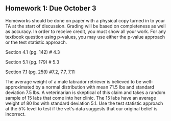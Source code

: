 ## Homework 1: Due October 3

Homeworks should be done on paper with a physical copy turned in to your TA at the start of discussion. Grading will be based on completeness as well as accuracy. In order to receive credit, you must show all your work. For any textbook question using p-values, you may use either the p-value approach or the test statistic approach. 

Section 4.1 (pg. 142) # 4.3

Section 5.1 (pg. 179) # 5.3

Section 7.1 (pg. 259) #7.2, 7.7, 7.11

The average weight of a male labrador retriever is believed to be well-approximated by a normal distribution with mean 71.5 lbs and standard deviation 7.5 lbs. A veterinarian is skeptical of this claim and takes a random sample of 15 labs that come into her clinic. The 15 labs have an average weight of 80 lbs with standard deviation 5.1. Use the test statistic approach at the 5% level to test if the vet's data suggests that our original belief is incorrect. 

